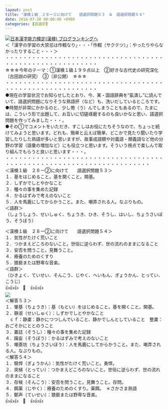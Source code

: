 ```yaml
---
layout: post
title: "漢検１級　２８ー②に向けて　　語選択問題５３　＆　語選択問題５４"
date: 2016-07-28 00:00:00 +0900
categories: [語選択]
---
```


[![](/syuusyuu9701/assets/images/漢検１級-２８ー②に向けて-語選択問題５３-＆-語選択問題５４-br_c_3028_1.gif)](http://blog.with2.net/link.php?1659096:3028 "日本漢字能力検定(漢検) ブログランキングへ")[日本漢字能力検定(漢検) ブログランキングへ](http://blog.with2.net/link.php?1659096:3028)  
＜「漢字の学習の大禁忌は作輟なり」・・・「作輟（サクテツ）」：やったりやらなかったりすること・・・＞  
・・・・・・・・・・・・・・・・・・・・・・・・・・・・・・・・・・・・・・・・・・・・・・・・・・・・・・・・・  
☆☆☆今年のテーマ：①漢検１級１９９点以上　②好きな古代史の研究深化（古田説の研究）　③（非公開）　☆☆☆　　  
・・・・・・・・・・・・・・・・・・・・・・・・・・・・・・・・・・・・・・・・・・・・・・・・・・・・・・・・・  
●現在の学習状況でお知らせしたとおり、今、某・国語辞典を“虱潰し”に読んでいて、語選択問題になりそうな熟語抔（など）も、洗いだしているところです。  
●時間が非常にかかるのと、少し倦（う）んでしまうこともあるので、たまには、こういう形で出題して、お互いに切磋琢磨するのも良いかなと思い、語選択問題を作ってみました・・・。  
●その①でコメントをいただき、すこしはお役にたちそうなので、ちょっと続けてみようと思います。どれも、簡単と云えば簡単、どこかで見たり聞いたり学習したりした熟語が多いと思いますが、故事成語類や対義語・類義語など他の分野の学習（語彙の増加など）にも役立つと思います。そういう視点で楽しんで取り組んでもらうと良いと思います・・・。  
・・・・・・・・・・・・・・・・・・・・・・・・・・・・・・・・・・・・・・・・・・・・・・・・・・・・・・・・・・・・・・・・・・・・・  
＜漢検１級　２８ー②に向けて　　語選択問題５３＞  
１．基をはじめること。基を開くこと。開基。  
２．しずかでしとやかなこと  
３．種々の事を集めた記録  
４．かるはずみで考えのないこと  
５．人を馬鹿にしてからかうこと。また、嘲弄される人。なぶりもの。  
＜語群＞  
（しょうしょう、せいしゅく、ちょうき、ひき、そうし、はいし、ちょうさいぼう、そうぼう）  
  
＜漢検１級　２８ー②に向けて　　語選択問題５４＞  
１．気性がたけく荒いこと  
２．つかまえどころのないこと。世俗に逆らわず、世の流れのままになること  
３．安否を問うこと。見舞うこと。  
４．療養のためのくすり  
５．猥褻または野卑な音楽。  
＜語群＞  
（ひきょく、ていせい、そんこう、じやく、へいもん、ぎょうかん、とってい、こうじ）  
👍👍👍　🐒　👍👍👍  
![](/syuusyuu9701/assets/images/漢検１級-２８ー②に向けて-語選択問題５３-＆-語選択問題５４-09e30f46c8bebf358c795fcb4579e6d7.png)  
＜解答５３＞  
１．肇基（ちょうき）：基（もとい）をはじめること。基を開くこと。開基。  
２．静淑（せいしゅく）：しずかでしとやかなこと  
　ｃｆ：静粛：静かにつつしんでいること、静かでしんとしていること　整粛：おごそかにととのうこと  
３．叢誌（そうし）：種々の事を集めた記録  
４．躁妄（そうぼう）：かるはずみで考えのないこと  
５．嘲斎坊（ちょうさいぼう）：人を馬鹿にしてからかうこと。また、嘲弄される人。なぶりもの。  
＜解答５４＞  
１．驍悍（ぎょうかん）：気性がたけく荒いこと。勇悍。  
２．突梯（とってい）：つかまえどころのないこと。世俗に逆らわず、世の流れのままになること  
３．存候（そんこう）：安否を問うこと。見舞うこと。存問。  
４．餌薬（じやく）：療養のためのくすり。薬餌。　＊さかさま熟語  
５．鄭声（ていせい）：猥褻または野卑な音楽。  
👍👍👍　🐒　👍👍👍  